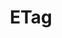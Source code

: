 ---
layout: doc-redirect-to-confluence
title: ETag
permalink: /docs/etag.html
href: https://softinstigate.atlassian.net/wiki/x/FICM
---
